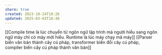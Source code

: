 ```yaml
---
share: true
created: 2023-10-24T18:26
updated: 2025-03-03T18:48
---
```

[[Compile time là lúc chuyển từ ngôn ngữ lập trình mà người hiểu sang ngôn ngữ máy chỉ có máy mới hiểu. Runtime là lúc máy chạy mã máy]]
[[Parser biến văn bản thành cây cú pháp, transformer biến đổi cây cú pháp, compiler biến cây cú pháp thành văn bản]]